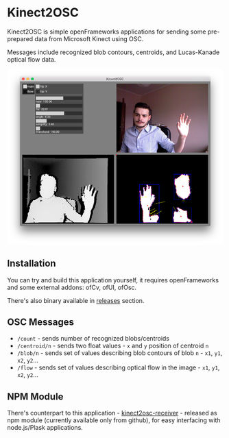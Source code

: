 # Kinect2OSC

Kinect2OSC is simple openFrameworks applications for sending some pre-prepared data from Microsoft Kinect using OSC.

Messages include recognized blob contours, centroids, and Lucas-Kanade optical flow data.

<p align="center"><img src="assets/screenshot.png" alt="Kinect2OSC screenshot" style="max-width:100%;"></p>

## Installation

You can try and build this application yourself, it requires openFrameworks and some external addons: ofCv, ofUI, ofOsc.

There's also binary available in [releases](https://github.com/szymonkaliski/Kinect2OSC/releases) section.

## OSC Messages

* `/count` - sends number of recognized blobs/centroids
* `/centroid/n` - sends two float values - `x` and `y` position of centroid `n`
* `/blob/n` - sends set of values describing blob contours of blob `n` - `x1`, `y1`, `x2`, `y2`...
* `/flow` - sends set of values describing optical flow in the image - `x1`, `y1`, `x2`, `y2`...

## NPM Module

There's counterpart to this application - [kinect2osc-receiver](https://github.com/szymonkaliski/kinect2osc-receiver) - released as npm module (currently available only from github), for easy interfacing with node.js/Plask applications.
